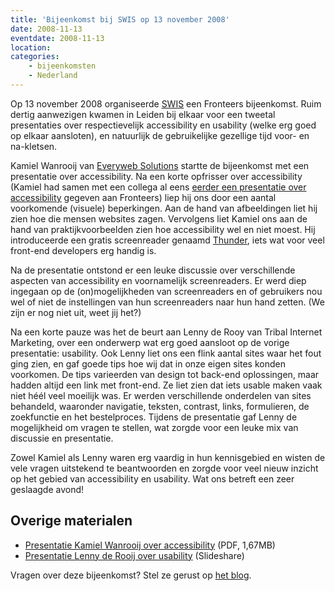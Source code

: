 ```yaml
---
title: 'Bijeenkomst bij SWIS op 13 november 2008'
date: 2008-11-13
eventdate: 2008-11-13
location:
categories:
    - bijeenkomsten
    - Nederland
---
```


Op 13 november 2008 organiseerde [SWIS](http://www.swis.nl/) een Fronteers bijeenkomst. Ruim dertig aanwezigen kwamen in Leiden bij elkaar voor een tweetal presentaties over respectievelijk accessibility en usability (welke erg goed op elkaar aansloten), en natuurlijk de gebruikelijke gezellige tijd voor- en na-kletsen.

Kamiel Wanrooij van [Everyweb Solutions](http://everywebsolutions.nl/) startte de bijeenkomst met een presentatie over accessibility. Na een korte opfrisser over accessibility (Kamiel had samen met een collega al eens [eerder een presentatie over accessibility](/bijeenkomsten/2008/everyweb-solutions) gegeven aan Fronteers) liep hij ons door een aantal voorkomende (visuele) beperkingen. Aan de hand van afbeeldingen liet hij zien hoe die mensen websites zagen. Vervolgens liet Kamiel ons aan de hand van praktijkvoorbeelden zien hoe accessibility wel en niet moest. Hij introduceerde een gratis screenreader genaamd [Thunder](http://www.screenreader.net/), iets wat voor veel front-end developers erg handig is.

Na de presentatie ontstond er een leuke discussie over verschillende aspecten van accessibility en voornamelijk screenreaders. Er werd diep ingegaan op de (on)mogelijkheden van screenreaders en of gebruikers nou wel of niet de instellingen van hun screenreaders naar hun hand zetten. (We zijn er nog niet uit, weet jij het?)

Na een korte pauze was het de beurt aan Lenny de Rooy van Tribal Internet Marketing, over een onderwerp wat erg goed aansloot op de vorige presentatie: usability. Ook Lenny liet ons een flink aantal sites waar het fout ging zien, en gaf goede tips hoe wij dat in onze eigen sites konden voorkomen. De tips varieerden van design tot back-end oplossingen, maar hadden altijd een link met front-end. Ze liet zien dat iets usable maken vaak niet héél veel moeilijk was. Er werden verschillende onderdelen van sites behandeld, waaronder navigatie, teksten, contrast, links, formulieren, de zoekfunctie en het bestelproces. Tijdens de presentatie gaf Lenny de mogelijkheid om vragen te stellen, wat zorgde voor een leuke mix van discussie en presentatie.

Zowel Kamiel als Lenny waren erg vaardig in hun kennisgebied en wisten de vele vragen uitstekend te beantwoorden en zorgde voor veel nieuw inzicht op het gebied van accessibility en usability. Wat ons betreft een zeer geslaagde avond!

## Overige materialen

-   [Presentatie Kamiel Wanrooij over accessibility](/_downloads/2008/toegankelijkheid-13-november.pdf) (PDF, 1,67MB)
-   [Presentatie Lenny de Rooij over usability](http://www.slideshare.net/secret/msyGDDNICF9YZ6) (Slideshare)

Vragen over deze bijeenkomst? Stel ze gerust op [het blog](/blog/2008/11/bijeenkomst-november#reageer).
